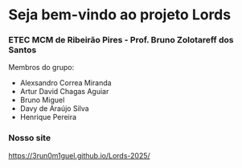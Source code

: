 # Seja bem-vindo ao projeto Lords

### ETEC MCM de Ribeirão Pires - Prof. Bruno Zolotareff dos Santos

Membros do grupo:

- Alexsandro Correa Miranda
- Artur David Chagas Aguiar
- Bruno Miguel
- Davy de Araújo Silva
- Henrique Pereira

 ### Nosso site
 https://3run0m1guel.github.io/Lords-2025/
